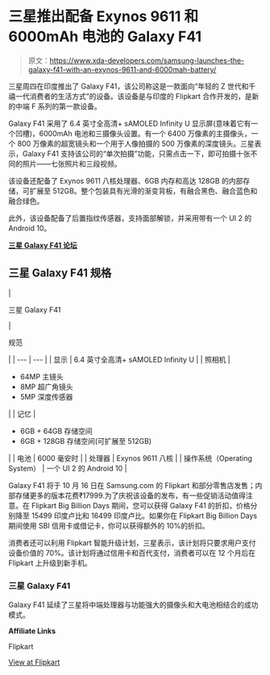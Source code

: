 # 三星推出配备 Exynos 9611 和 6000mAh 电池的 Galaxy F41

> 原文：<https://www.xda-developers.com/samsung-launches-the-galaxy-f41-with-an-exynos-9611-and-6000mah-battery/>

三星周四在印度推出了 Galaxy F41，该公司称这是一款面向“年轻的 Z 世代和千禧一代消费者的生活方式”的设备。该设备是与印度的 Flipkart 合作开发的，是新的中端 F 系列的第一款设备。

Galaxy F41 采用了 6.4 英寸全高清+ sAMOLED Infinity U 显示屏(意味着它有一个凹槽)，6000mAh 电池和三摄像头设置。有一个 6400 万像素的主摄像头，一个 800 万像素的超宽镜头和一个用于人像拍摄的 500 万像素的深度镜头。三星表示，Galaxy F41 支持该公司的“单次拍摄”功能，只需点击一下，即可拍摄十张不同的照片——七张照片和三段视频。

该设备还配备了 Exynos 9611 八核处理器、6GB 内存和高达 128GB 的内部存储，可扩展至 512GB。整个包装具有光滑的渐变背板，有融合黑色、融合蓝色和融合绿色。

此外，该设备配备了后置指纹传感器，支持面部解锁，并采用带有一个 UI 2 的 Android 10。

**[三星 Galaxy F41 论坛](https://forum.xda-developers.com/galaxy-f41)**

## 三星 Galaxy F41 规格

| 

三星 Galaxy F41

 | 

规范

 |
| --- | --- |
| 显示 | 6.4 英寸全高清+ sAMOLED Infinity U |
| 照相机 | 

*   64MP 主镜头
*   8MP 超广角镜头
*   5MP 深度传感器

 |
| 记忆 | 

*   6GB + 64GB 存储空间
*   6GB + 128GB 存储空间(可扩展至 512GB)

 |
| 电池 | 6000 毫安时 |
| 处理器 | Exynos 9611 八核 |
| 操作系统（Operating System） | 一个 UI 2 的 Android 10 |

Galaxy F41 将于 10 月 16 日在 Samsung.com 的 Flipkart 和部分零售店发售；内部存储更多的版本花费₹17999.为了庆祝该设备的发布，有一些促销活动值得注意。在 Flipkart Big Billion Days 期间，您可以获得 Galaxy F41 的折扣，价格分别降至 15499 印度卢比和 16499 印度卢比。如果你在 Flipkart Big Billion Days 期间使用 SBI 信用卡或借记卡，你可以获得额外的 10%的折扣。

消费者还可以利用 Flipkart 智能升级计划，三星表示，该计划将只要求用户支付设备价值的 70%。该计划将通过信用卡和百代支付，消费者可以在 12 个月后在 Flipkart 上升级到新手机。

### 三星 Galaxy F41

Galaxy F41 延续了三星将中端处理器与功能强大的摄像头和大电池相结合的成功模式。

**Affiliate Links**

Flipkart

[View at Flipkart](https://www.flipkart.com/search?q=galaxy+f41)